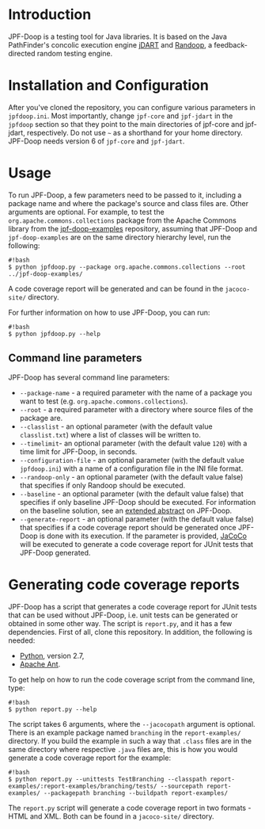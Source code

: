 # Introduction

JPF-Doop is a testing tool for Java libraries. It is based on the Java
PathFinder's concolic execution engine [jDART][0] and [Randoop][1], a
feedback-directed random testing engine.

# Installation and Configuration

After you've cloned the repository, you can configure various
parameters in `jpfdoop.ini`. Most importantly, change `jpf-core` and
`jpf-jdart` in the `jpfdoop` section so that they point to the main
directories of jpf-core and jpf-jdart, respectively. Do not use `~` as
a shorthand for your home directory. JPF-Doop needs version 6 of
`jpf-core` and `jpf-jdart`.

# Usage

To run JPF-Doop, a few parameters need to be passed to it, including a
package name and where the package's source and class files are. Other
arguments are optional. For example, to test the
`org.apache.commons.collections` package from the Apache Commons
library from the [jpf-doop-examples][2] repository, assuming that
JPF-Doop and `jpf-doop-examples` are on the same directory hierarchy
level, run the following:

```
#!bash
$ python jpfdoop.py --package org.apache.commons.collections --root ../jpf-doop-examples/
```

A code coverage report will be generated and can be found in the
`jacoco-site/` directory.

For further information on how to use JPF-Doop, you can run:

```
#!bash
$ python jpfdoop.py --help
```

## Command line parameters

JPF-Doop has several command line parameters:

* `--package-name` - a required parameter with the name of a package
  you want to test (e.g. `org.apache.commons.collections`).
* `--root` - a required parameter with a directory where source files
  of the package are.
* `--classlist` - an optional parameter (with the default value
  `classlist.txt`) where a list of classes will be written to.
* `--timelimit`- an optional parameter (with the default value `120`)
  with a time limit for JPF-Doop, in seconds.
* `--configuration-file` - an optional parameter (with the default
  value `jpfdoop.ini`) with a name of a configuration file in the INI
  file format.
* `--randoop-only` - an optional parameter (with the default value
  false) that specifies if only Randoop should be executed.
* `--baseline` - an optional parameter (with the default value false)
  that specifies if only baseline JPF-Doop should be executed. For
  information on the baseline solution, see an [extended abstract](5)
  on JPF-Doop.
* `--generate-report` - an optional parameter (with the default value
  false) that specifies if a code coverage report should be generated
  once JPF-Doop is done with its execution. If the parameter is
  provided, [JaCoCo](6) will be executed to generate a code coverage
  report for JUnit tests that JPF-Doop generated.

# Generating code coverage reports

JPF-Doop has a script that generates a code coverage report for JUnit
tests that can be used without JPF-Doop, i.e. unit tests can be
generated or obtained in some other way. The script is `report.py`,
and it has a few dependencies. First of all, clone this repository. In
addition, the following is needed:

- [Python][3], version 2.7,
- [Apache Ant][4].

To get help on how to run the code coverage script from the command
line, type:

```
#!bash
$ python report.py --help
```

The script takes 6 arguments, where the `--jacocopath` argument is
optional. There is an example package named `branching` in the
`report-examples/` directory. If you build the example in such a way
that `.class` files are in the same directory where respective `.java`
files are, this is how you would generate a code coverage report for
the example:

```
#!bash
$ python report.py --unittests TestBranching --classpath report-examples/:report-examples/branching/tests/ --sourcepath report-examples/ --packagepath branching --buildpath report-examples/
```

The `report.py` script will generate a code coverage report in two
formats - HTML and XML. Both can be found in a `jacoco-site/`
directory.

[0]: https://bitbucket.org/psycopaths/jpf-jdart
[1]: https://code.google.com/p/randoop/
[2]: https://bitbucket.org/psycopaths/jpf-doop-examples
[3]: http://python.org
[4]: https://ant.apache.org/
[5]: http://dimjasevic.net/marko/wp-content/uploads/2013/09/jpf-workshop-2013.pdf
[6]: http://www.eclemma.org/jacoco/
